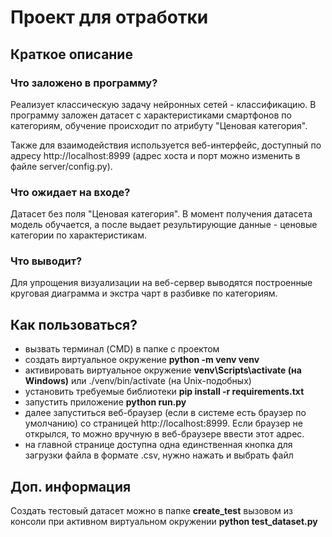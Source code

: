 # Проект для отработки

## Краткое описание

### Что заложено в программу?
Реализует классическую задачу нейронных сетей - классификацию. В программу заложен датасет с характеристиками смартфонов по категориям, обучение происходит по атрибуту "Ценовая категория".

Также для взаимодействия используется веб-интерфейс, доступный по адресу http://localhost:8999 (адрес хоста и порт можно изменить в файле server/config.py).

### Что ожидает на входе?
Датасет без поля "Ценовая категория". В момент получения датасета модель обучается, а после выдает результирующие данные - ценовые категории по характеристикам.

### Что выводит?
Для упрощения визуализации на веб-сервер выводятся построенные круговая диаграмма и экстра чарт в разбивке по категориям.

## Как пользоваться?

* вызвать терминал (CMD) в папке с проектом
* создать виртуальное окружение **python -m venv venv**
* активировать виртуальное окружение **venv\Scripts\activate (на Windows)** или ./venv/bin/activate (на Unix-подобных)
* установить требуемые библиотеки **pip install -r requirements.txt**
* запустить приложение **python run.py**
* далее запуститься веб-браузер (если в системе есть браузер по умолчанию) со страницей http://localhost:8999. Если браузер не открылся, то можно вручную в веб-браузере ввести этот адрес.
* на главной странице доступна одна единственная кнопка для загрузки файла в формате .csv, нужно нажать и выбрать файл


## Доп. информация

Создать тестовый датасет можно в папке **create_test** вызовом из консоли при активном виртуальном окружении **python test_dataset.py**
